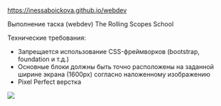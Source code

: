 https://inessaboickova.github.io/webdev

Выполнение таска (webdev) The Rolling Scopes School 

Технические требования:
 - Запрещается использование CSS-фреймворков (bootstrap, foundation и т.д.)
 - Основные блоки должны быть точно расположены на заданной ширине экрана (1600px) согласно наложенному изображению
 - Pixel Perfect верстка 

 ![](https://i.imgur.com/lg2SkrA.jpg)
